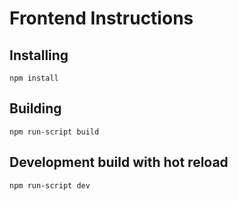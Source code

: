# Frontend Instructions


## Installing

```
npm install
```

## Building

```
npm run-script build
```

## Development build with hot reload

```
npm run-script dev
```
